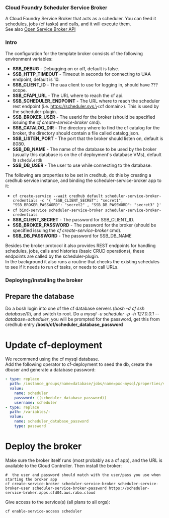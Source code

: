 ### Cloud Foundry Scheduler Service Broker

A Cloud Foundry Service Broker that acts as a scheduler. You can feed it schedules, jobs (cf tasks) and calls, and it will execute them.  
See also [Open Service Broker API](https://github.com/openservicebrokerapi/servicebroker/blob/v2.16/spec.md)


### Intro

The configuration for the template broker consists of the following environment variables:
* **SSB_DEBUG** - Debugging on or off, default is false.
* **SSB_HTTP_TIMEOUT** - Timeout in seconds for connecting to UAA endpoint, default is 10.
* **SSB_CLIENT_ID** - The uaa client to use for logging in, should have ??? scope.
* **SSB_CFAPI_URL** - The URL where to reach the cf api.
* **SSB_SCHEDULER_ENDPOINT** - The URL where to reach the scheduler rest endpoint (i.e. https://scheduler.sys.\<cf domain\>). This is used by the scheduler-plugin.
* **SSB_BROKER_USER** - The userid for the broker (should be specified issuing the _cf create-service-broker_ cmd).
* **SSB_CATALOG_DIR** - The directory where to find the cf catalog for the broker, the directory should contain a file called catalog.json.
* **SSB_LISTEN_PORT** - The port that the broker should listen on, default is 8080.
* **SSB_DB_NAME** - The name of the database to be used by the broker (usually this database is on the cf deployment's database VMs), default is ``schedulerdb``
* **SSB_DB_USER** - The user to use while connecting to the database.

The following are properties to be set in credhub, do this by creating a credhub service instance, and binding the scheduler-service-broker app to it:
* ``cf create-service --wait credhub default scheduler-service-broker-credentials -c '{ "SSB_CLIENT_SECRET": "secret1", "SSB_BROKER_PASSWORD": "secret2" , "SSB_DB_PASSWORD": "secret3" }'``
* ``cf bind-service scheduler-service-broker scheduler-service-broker-credentials``
* **SSB_CLIENT_SECRET** - The password for SSB_CLIENT_ID.
* **SSB_BROKER_PASSWORD** - The password for the broker (should be specified issuing the _cf create-service-broker_ cmd).
* **SSB_DB_PASSWORD** - The password for SSB_DB_NAME

Besides the broker protocol it also provides REST endpoints for handling schedules, jobs, calls and histories (basic CRUD operations), these endpoints are called by the scheduler-plugin.  
In the background it also runs a routine that checks the existing schedules to see if it needs to run cf tasks, or needs to call URLs.

### Deploying/installing the broker

## Prepare the database

Do a bosh login into one of the cf database servers (_bosh -d cf ssh database/0_), and switch to root.
Do a _mysql -u scheduler -p -h 127.0.0.1 --database=scheduler_, you will be prompted for the password, get this from credhub entry **/bosh/cf/scheduler_database_password**

# Update cf-deployment
We recommend using the cf mysql database.  
Add the following operator to cf-deployment to seed the db, create the dbuser and generate a database password:
```yaml
- type: replace
  path: /instance_groups/name=database/jobs/name=pxc-mysql/properties/seeded_databases/-
  value:
    name: scheduler
    password: ((scheduler_database_password))
    username: scheduler
- type: replace
  path: /variables/-
  value:
    name: scheduler_database_password
    type: password
```

# Deploy the broker 
Make sure the broker itself runs (most probably as a cf app), and the URL is available to the Cloud Controller.
Then install the broker:
```
#  the user and password should match with the user/pass you use when starting the broker app
cf create-service-broker scheduler-service-broker scheduler-service-broker-user scheduler-service-broker-password https://scheduler-service-broker.apps.cfd04.aws.rabo.cloud
```
Give access to the service(s) (all plans to all orgs):
```
cf enable-service-access scheduler
```
